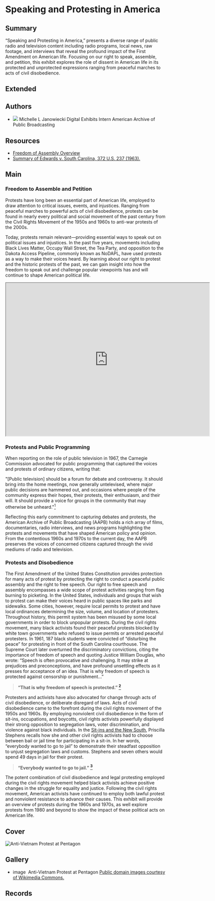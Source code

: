 # Speaking and Protesting in America

## Summary

“Speaking and Protesting in America,” presents a diverse range of public radio and television content including radio programs, local news, raw footage, and interviews that reveal the profound impact of the First Amendment on American life. Focusing on our right to speak, assemble, and petition, this exhibit explores the role of dissent in American life in its protected and unprotected expressions ranging from peaceful marches to acts of civil disobedience.

## Extended

## Authors

- <img class="img-circle pull-left" src="https://s3.amazonaws.com/americanarchive.org/staff/Staff_Janowiecki.jpg"/>
  <a class="name">Michelle L Janowiecki</a>
  <a class="title">Digital Exhibits Intern American Archive of Public Broadcasting</a>

## Resources

- [Freedom of Assembly Overview](http://www.newseuminstitute.org/first-amendment-center/topics/freedom-of-assembly/freedom-of-assembly-overview/)
- [Summary of Edwards v. South Carolina, 372 U.S. 237 (1963).](https://www.oyez.org/cases/1962/86)

## Main

### Freedom to Assemble and Petition

Protests have long been an essential part of American life, employed to draw attention to critical issues, events, and injustices. Ranging from peaceful marches to powerful acts of civil disobedience, protests can be found in nearly every political and social movement of the past century from the Civil Rights Movement of the 1950s and 1960s to anti-war protests of the 2000s.

Today, protests remain relevant—providing essential ways to speak out on political issues and injustices. In the past five years, movements including Black Lives Matter, Occupy Wall Street, the Tea Party, and opposition to the Dakota Access Pipeline, commonly known as NoDAPL, have used protests as a way to make their voices heard. By learning about our right to protest and the historic protests of the past, we can gain insight into how the freedom to speak out and challenge popular viewpoints has and will continue to shape American political life.

<iframe src="https://www.google.com/maps/d/embed?mid=1nFxvLuqaeMgqi_97zgjHaJgsKx4" width="640" height="480"></iframe>

### Protests and Public Programming


When reporting on the role of public television in 1967, the Carnegie Commission advocated for public programming that captured the voices and protests of ordinary citizens, writing that:


"[Public television] should be a forum for debate and controversy. It should bring into the home meetings, now generally untelevised, where major public decisions are hammered out, and occasions where people of the community express their hopes, their protests, their enthusiasm, and their will. It should provide a voice for groups in the community that may otherwise be unheard."[<sup>1</sup>](/exhibits/first-amendment/notes#1)


Reflecting this early commitment to capturing debates and protests, the American Archive of Public Broadcasting (AAPB) holds a rich array of films, documentaries, radio interviews, and news programs highlighting the protests and movements that have shaped American policy and opinion. From the contentious 1960s and 1970s to the current day, the AAPB preserves the voices of concerned citizens captured through the vivid mediums of radio and television.

### Protests and Disobedience

The First Amendment of the United States Constitution provides protection for many acts of protest by protecting the right to conduct a peaceful public assembly and the right to free speech. Our right to free speech and assembly encompasses a wide scope of protest activities ranging from flag burning to picketing. In the United States, individuals and groups that wish to protest can make their voices heard in public spaces like parks and sidewalks. Some cities, however, require local permits to protest and have local ordinances determining the size, volume, and location of protesters. Throughout history, this permit system has been misused by some local governments in order to block unpopular protests. During the civil rights movement, many black activists found their peaceful protests blocked by white town governments who refused to issue permits or arrested peaceful protesters. In 1961, 187 black students were convicted of “disturbing the peace” for protesting in front of the South Carolina courthouse. The Supreme Court later overturned the discriminatory convictions, citing the importance of freedom of speech and quoting Justice William Douglas, who wrote: “Speech is often provocative and challenging. It may strike at prejudices and preconceptions, and have profound unsettling effects as it presses for acceptance of an idea. That is why freedom of speech is protected against censorship or punishment...”

> **“That is why freedom of speech is protected.” [<sup>2</sup>](/exhibits/first-amendment/notes#2)**


Protesters and activists have also advocated for change through acts of civil disobedience, or deliberate disregard of laws. Acts of civil disobedience came to the forefront during the civil rights movement of the 1950s and 1960s. By employing nonviolent civil disobedience in the form of sit-ins, occupations, and boycotts, civil rights activists powerfully displayed their strong opposition to segregation laws, voter discrimination, and violence against black individuals. In the <a href="/catalog/cpb-aacip-28-br8mc8rr6z">Sit-ins and the New South</a>, Priscilla Stephens recalls how she and other civil rights activists had to choose between bail or jail time for participating in a sit-in. In her words, “everybody wanted to go to jail” to demonstrate their steadfast opposition to unjust segregation laws and customs. Stephens and seven others would spend 49 days in jail for their protest.


> **“Everybody wanted to go to jail.” [<sup>3</sup>](/exhibits/first-amendment/notes#3)**


The potent combination of civil disobedience and legal protesting employed during the civil rights movement helped black activists achieve positive changes in the struggle for equality and justice. Following the civil rights movement, American activists have continued to employ both lawful protest and nonviolent resistance to advance their causes. This exhibit will provide an overview of protests during the 1960s and 1970s, as well explore protests from 1980 and beyond to show the impact of these political acts on American life.

## Cover
  <img title="Cover Image" alt="Anti-Vietnam Protest at Pentagon" src="https://s3.amazonaws.com/americanarchive.org/exhibits/First_Amendment_Cover.jpg">

## Gallery
  - <a class="type">image</a>
    <img alt="" src="https://s3.amazonaws.com/americanarchive.org/exhibits/First_Amendment_Cover.jpg">
    <a class="caption-text">Anti-Vietnam Protest at Pentagon</a>
    <a class="credit-link" href="https://en.wikipedia.org/wiki/Flower_Power_(photograph)#/media/File:Vietnamprotestors.jpg">Public domain images courtesy of Wikimedia Commons.</a>

## Records

